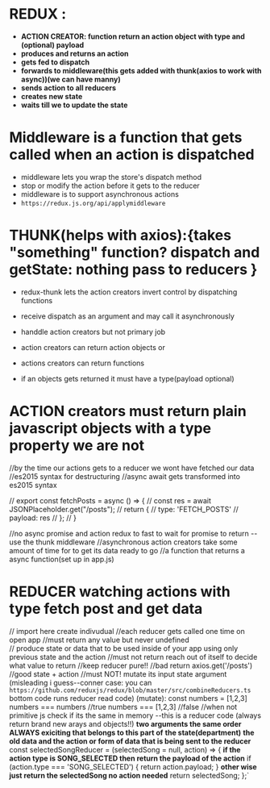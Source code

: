 # REDUX :

- **ACTION CREATOR: function return an action object with type and (optional) payload**
- **produces and returns an action**
- **gets fed to dispatch**
- **forwards to middleware(this gets added with thunk(axios to work with async))(we can have manny)**
- **sends action to all reducers**
- **creates new state**
- **waits till we to update the state**

# Middleware is a function that gets called when an action is dispatched
- middleware lets you wrap the store's dispatch method
- stop or modify the action before it gets to the reducer
- middleware is to support asynchronous actions
- `https://redux.js.org/api/applymiddleware`

# THUNK(helps with axios):{takes "something" function?  dispatch and getState: nothing pass to reducers  }
- redux-thunk lets the action creators invert control by dispatching functions
- receive dispatch as an argument and may call it asynchronously

- handdle action creators but not primary job
- action creators can return action objects 
or
- actions creators can return functions 
- if an objects gets returned it must have a type(payload optional)

# ACTION creators must return plain javascript objects with a type property we are not 
//by the time our actions gets to a reducer we wont have fetched our data
//es2015 syntax for destructuring
//async await gets transformed into es2015 syntax

  // export const fetchPosts = async () => {
  //   const res = await JSONPlaceholder.get("/posts");
  //    return {
  //      type: 'FETCH_POSTS'
  //      payload: res
  //    };
  //  }

//no async promise and action redux to fast to wait for promise to return --use the thunk middleware
//asynchronous action creators take some amount of  time for to get its data ready to go
//a function that returns a async function(set up in app.js)

# REDUCER watching actions with type fetch post and get data
// import here create indivudual 
//each reducer gets called one time on open app
//must return any value but never undefined  
// produce state or data that to be used inside of your app using only previous state and the action
//must not return reach out of itself to decide what value to return 
//keep reducer pure!!
  //bad return axios.get('/posts')
  //good state + action 
//must NOT! mutate its input state argument 
 (misleading i guess--conner case: you can `https://github.com/reduxjs/redux/blob/master/src/combineReducers.ts` bottom code runs reducer read code)
  (mutate):
      const numbers = [1,2,3]
      numbers === numbers //true
      numbers === [1,2,3] //false //when not primitive js check if its the same in memory
 --this is a reducer code (always return brand new arays and objects!!)
       **two arguments the same order ALWAYS exiciting that belongs to this part of** **the state(department)**
       **the old data and the action or form of data that is being sent to the reducer**
       const selectedSongReducer = (selectedSong = null, action) => {
         **if the action type is SONG_SELECTED then return the payload of the action** 
           if (action.type === 'SONG_SELECTED') {
           return action.payload;
           } 
       **other wise just return the selectedSong no action needed** 
         return selectedSong;
       };`


  